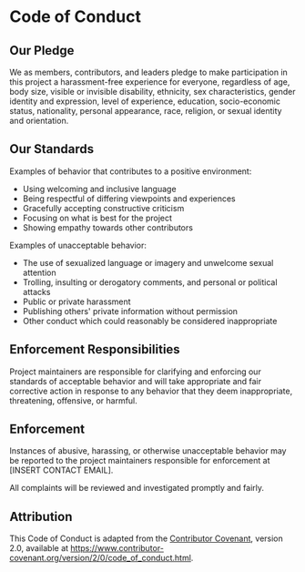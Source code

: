 # Code of Conduct

## Our Pledge

We as members, contributors, and leaders pledge to make participation in this
project a harassment-free experience for everyone, regardless of age, body
size, visible or invisible disability, ethnicity, sex characteristics, gender
identity and expression, level of experience, education, socio-economic status,
nationality, personal appearance, race, religion, or sexual identity
and orientation.

## Our Standards

Examples of behavior that contributes to a positive environment:

* Using welcoming and inclusive language
* Being respectful of differing viewpoints and experiences
* Gracefully accepting constructive criticism
* Focusing on what is best for the project
* Showing empathy towards other contributors

Examples of unacceptable behavior:

* The use of sexualized language or imagery and unwelcome sexual attention
* Trolling, insulting or derogatory comments, and personal or political attacks
* Public or private harassment
* Publishing others' private information without permission
* Other conduct which could reasonably be considered inappropriate

## Enforcement Responsibilities

Project maintainers are responsible for clarifying and enforcing our standards of
acceptable behavior and will take appropriate and fair corrective action in
response to any behavior that they deem inappropriate, threatening, offensive,
or harmful.

## Enforcement

Instances of abusive, harassing, or otherwise unacceptable behavior may be
reported to the project maintainers responsible for enforcement at
[INSERT CONTACT EMAIL].

All complaints will be reviewed and investigated promptly and fairly.

## Attribution

This Code of Conduct is adapted from the [Contributor Covenant][homepage],
version 2.0, available at
https://www.contributor-covenant.org/version/2/0/code_of_conduct.html.

[homepage]: https://www.contributor-covenant.org
